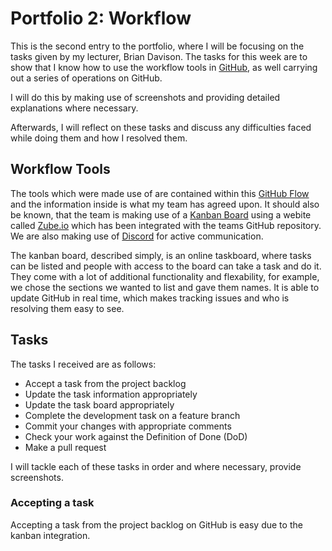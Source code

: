 # Portfolio 2: Workflow

This is the second entry to the portfolio, where I will be focusing on the tasks given by my lecturer, Brian Davison.
The tasks for this week are to show that I know how to use the workflow tools in [GitHub](https://github.com/), 
as well carrying out a series of operations on GitHub.

I will do this by making use of screenshots and providing detailed explanations where necessary. 

Afterwards, I will reflect on these tasks and discuss any difficulties faced while doing them and how I resolved them.

## Workflow Tools

The tools which were made use of are contained within this [GitHub Flow](https://docs.github.com/en/get-started/quickstart/github-flow) 
and the information inside is what my team has agreed upon. It should also be known, that the team is making use of a [Kanban Board](https://www.atlassian.com/agile/kanban/boards)
using a webite called [Zube.io](https://zube.io/docs) which has been integrated with the teams GitHub repository. We are also making use of [Discord](https://www.discord.com) for active communication.

The kanban board, described simply, is an online taskboard, where tasks can be listed and people with access to the board can take a task and do it.
They come with a lot of additional functionality and flexability, for example, we chose the sections we wanted to list and gave them names. It is able
to update GitHub in real time, which makes tracking issues and who is resolving them easy to see. 

## Tasks

The tasks I received are as follows:

- Accept a task from the project backlog
- Update the task information appropriately
- Update the task board appropriately
- Complete the development task on a feature branch
- Commit your changes with appropriate comments
- Check your work against the Definition of Done (DoD)
- Make a pull request

I will tackle each of these tasks in order and where necessary, provide screenshots.

### Accepting a task

Accepting a task from the project backlog on GitHub is easy due to the kanban integration. 



